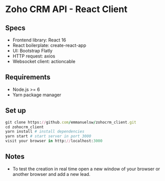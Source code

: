 # Zoho CRM API - React Client

## Specs
* Frontend library: React 16
* React boilerplate: create-react-app
* UI: Bootstrap Flatly
* HTTP request: axios
* Websocket client: actioncable

## Requirements
* Node.js >= 6
* Yarn package manager

## Set up
~~~ruby
git clone https://github.com/emmanuelsw/zohocrm_client.git
cd zohocrm_client
yarn install # install dependencies
yarn start # start server in port 3000
visit your browser in http://localhost:3000
~~~

## Notes
* To test the creation in real time open a new window of your browser or another browser and add a new lead.
